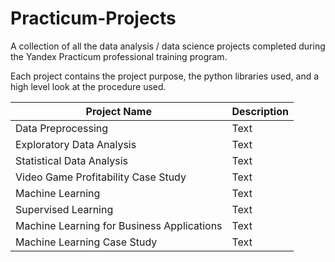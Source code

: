 # Practicum-Projects
A collection of all the data analysis / data science projects completed during the Yandex Practicum professional training program.

Each project contains the project purpose, the python libraries used, and a high level look at the procedure used.

| Project Name      | Description |
| ----------- | ----------- |
| Data Preprocessing      | Text       |
| Exploratory Data Analysis   | Text        |
| Statistical Data Analysis   | Text        |
| Video Game Profitability Case Study    | Text      |
| Machine Learning   | Text        |
| Supervised Learning   | Text        |
| Machine Learning for Business Applications   | Text        |
|  Machine Learning Case Study  | Text        |


